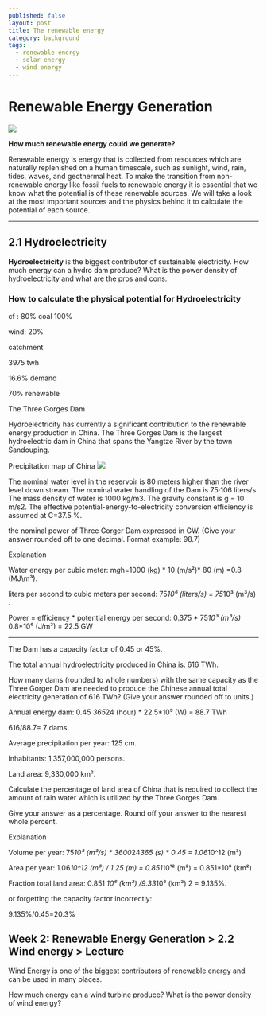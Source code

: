 ```yaml
---
published: false
layout: post
title: The renewable energy
category: background
tags:
  - renewable energy
  - solar energy
  - wind energy
---
```



# Renewable Energy Generation

![](https://d37djvu3ytnwxt.cloudfront.net/assets/courseware/v1/35ed0d3e3da1311b8be9eb221a250c72/asset-v1:DelftX+EnergyX+2T2016+type@asset+block/generation_renewable_energy.png)


**How much renewable energy could we generate?**

Renewable energy is energy that is collected from resources which are naturally replenished on a human timescale, such as sunlight, wind, rain, tides, waves, and geothermal heat. To make the transition from non-renewable energy like fossil fuels to renewable energy it is essential that we know what the potential is of these renewable sources. We will take a look at the most important sources and the physics behind it to calculate the potential of each source.


----------
## 2.1 Hydroelectricity


**Hydroelectricity** is the biggest contributor of sustainable electricity. How much energy can a hydro dam produce? What is the power density of hydroelectricity and what are the pros and cons.

### How to calculate the physical potential for Hydroelectricity


cf : 80%   coal 100%

wind: 20%

catchment


3975 twh

16.6%  demand

70% renewable 




The Three Gorges Dam

Hydroelectricity has currently a significant contribution to the renewable energy production in China. The Three Gorges Dam is the largest hydroelectric dam in China that spans the Yangtze River by the town Sandouping.



Precipitation map of China
![](https://d37djvu3ytnwxt.cloudfront.net/assets/courseware/v1/2ae293c12f403666b0acab53478f41b2/asset-v1:DelftX+EnergyX+2T2016+type@asset+block/dam.jpg)




The nominal water level in the reservoir is 80 meters higher than the river level down stream.
The nominal water handling of the Dam is 75⋅106 liters/s.
The mass density of water is 1000 kg/m3.
The gravity constant is g = 10 m/s2.
The effective potential-energy-to-electricity conversion efficiency is assumed at C=37.5 %.


the nominal power of Three Gorger Dam expressed in GW. (Give your answer rounded off to one decimal. Format example: 98.7)

Explanation


Water energy per cubic meter: m*g*h=1000 (kg) * 10 (m/s²)* 80 (m) =0.8 (MJ\m³).


liters per second to cubic meters per second: 75*10⁶ (liters/s) = 75*10³ (m³/s) .


Power = efficiency * potential energy per second: 0.375 * 75*10³ (m³/s)* 0.8*10⁶ (J/m³) = 22.5 GW

--------

The Dam has a capacity factor of 0.45 or 45%. 

The total annual hydroelectricity produced in China is: 616 TWh.



How many dams (rounded to whole numbers) with the same capacity as the Three Gorger Dam are needed to produce the Chinese annual total electricity generation of 616 TWh? (Give your answer rounded off to units.)

Annual energy dam: 0.45 *365*24 (hour) * 22.5*10⁹ (W) = 88.7 TWh


616/88.7= 7 dams.


Average precipitation per year: 125 cm.

Inhabitants: 1,357,000,000 persons.

Land area: 9,330,000 km².


Calculate the percentage of land area of China that is required to collect the amount of rain water which is utilized by the Three Gorges Dam.

Give your answer as a percentage. Round off your answer to the nearest whole percent.


Explanation

Volume per year: 75*10³ (m³/s) * 3600*24*365 (s) * 0.45 = 1.06*10^12 (m³)

Area per year: 1.06*10^12 (m³) / 1.25 (m) = 0.851*10¹² (m²) = 0.851*10⁶ (km²)

Fraction total land area: 0.851 *10⁶ (km²) /9.33*10⁶ (km²) 2 = 9.135%.

or forgetting the capacity factor incorrectly:

9.135%/0.45=20.3%



## Week 2: Renewable Energy Generation > 2.2 Wind energy > Lecture


Wind Energy is one of the biggest contributors of renewable energy and can be used in many places.

How much energy can a wind turbine produce? What is the power density of wind energy? 


